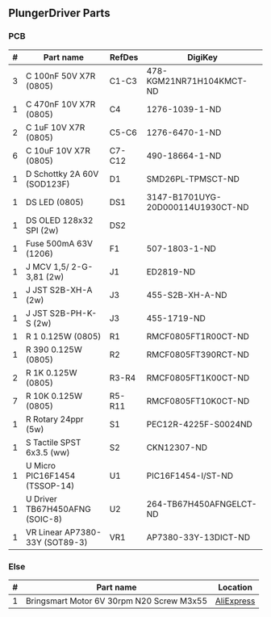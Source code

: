 ## PlungerDriver Parts

### PCB

|  # | Part name                           | RefDes  | DigiKey                           |
|---:|-------------------------------------|---------|-----------------------------------|
|  3 | C 100nF 50V X7R (0805)              | C1-C3   | 478-KGM21NR71H104KMCT-ND          |
|  1 | C 470nF 10V X7R (0805)              | C4      | 1276-1039-1-ND                    |
|  2 | C 1uF 10V X7R (0805)                | C5-C6   | 1276-6470-1-ND                    |
|  6 | C 10uF 10V X7R (0805)               | C7-C12  | 490-18664-1-ND                    |
|  1 | D Schottky 2A 60V (SOD123F)         | D1      | SMD26PL-TPMSCT-ND                 |
|  1 | DS LED (0805)                       | DS1     | 3147-B1701UYG-20D000114U1930CT-ND |
|  1 | DS OLED 128x32 SPI (2w)             | DS2     |                                   |
|  1 | Fuse 500mA 63V (1206)               | F1      | 507-1803-1-ND                     |
|  1 | J MCV 1,5/ 2-G-3,81 (2w)            | J1      | ED2819-ND                         |
|  1 | J JST S2B-XH-A (2w)                 | J3      | 455-S2B-XH-A-ND                   |
|  1 | J JST S2B-PH-K-S (2w)               | J3      | 455-1719-ND                       |
|  1 | R 1 0.125W (0805)                   | R1      | RMCF0805FT1R00CT-ND               |
|  1 | R 390 0.125W (0805)                 | R2      | RMCF0805FT390RCT-ND               |
|  2 | R 1K 0.125W (0805)                  | R3-R4   | RMCF0805FT1K00CT-ND               |
|  7 | R 10K 0.125W (0805)                 | R5-R11  | RMCF0805FT10K0CT-ND               |
|  1 | R Rotary 24ppr (5w)                 | S1      | PEC12R-4225F-S0024ND              |
|  1 | S Tactile SPST 6x3.5 (ww)           | S2      | CKN12307-ND                       |
|  1 | U Micro PIC16F1454 (TSSOP-14)       | U1      | PIC16F1454-I/ST-ND                |
|  1 | U Driver TB67H450AFNG (SOIC-8)      | U2      | 264-TB67H450AFNGELCT-ND           |
|  1 | VR Linear AP7380-33Y (SOT89-3)      | VR1     | AP7380-33Y-13DICT-ND              |


### Else

|  # | Part name                                     | Location                                                           |
|---:|-----------------------------------------------|--------------------------------------------------------------------|
|  1 | Bringsmart Motor 6V 30rpm N20 Screw M3x55     | [AliExpress](https://www.aliexpress.us/item/2251832736580698.html) |
